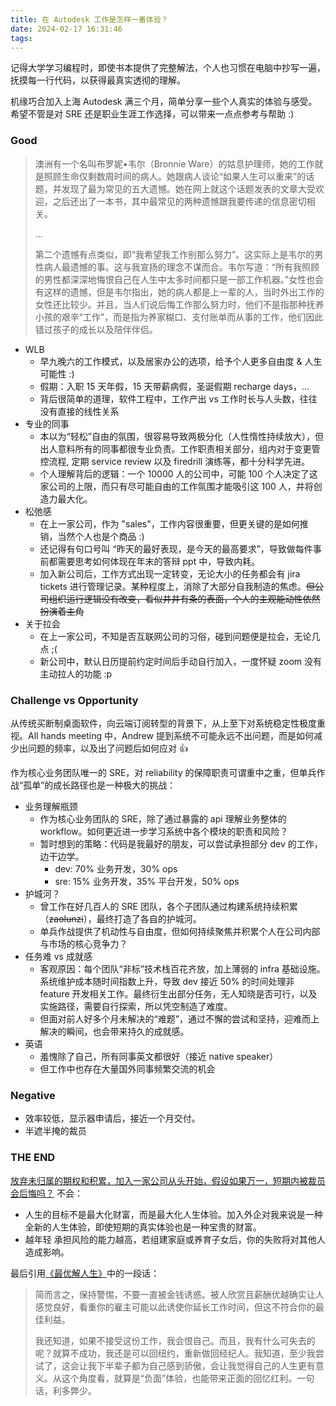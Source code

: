 ```yaml
---
title: 在 Autodesk 工作是怎样一番体验？
date: 2024-02-17 16:31:46
tags:
---
```


记得大学学习编程时，即使书本提供了完整解法，个人也习惯在电脑中抄写一遍，抚摸每一行代码，以获得最真实透彻的理解。

机缘巧合加入上海 Autodesk 满三个月，简单分享一些个人真实的体验与感受。希望不管是对 SRE 还是职业生涯工作选择，可以带来一点点参考与帮助 :)

<!--more-->

### Good

> 澳洲有一个名叫布罗妮•韦尔（Bronnie Ware）的姑息护理师，她的工作就是照顾生命仅剩数周时间的病人。她跟病人谈论“如果人生可以重来”的话题，并发现了最为常见的五大遗憾。她在网上就这个话题发表的文章大受欢迎，之后还出了一本书，其中最常见的两种遗憾跟我要传递的信息密切相关。
> 
> ...
> 
> 第二个遗憾有点类似，即“我希望我工作别那么努力”。这实际上是韦尔的男性病人最遗憾的事。这与我宣扬的理念不谋而合。韦尔写道：“所有我照顾的男性都深深地悔恨自己在人生中太多时间都只是一部工作机器。”女性也会有这样的遗憾，但是韦尔指出，她的病人都是上一辈的人，当时外出工作的女性还比较少。并且，当人们说后悔工作那么努力时，他们不是指那种抚养小孩的艰辛“工作”，而是指为养家糊口、支付账单而从事的工作，他们因此错过孩子的成长以及陪伴伴侣。

- WLB
    - 早九晚六的工作模式，以及居家办公的选项，给予个人更多自由度 & 人生可能性 :)
    - 假期：入职 15 天年假，15 天带薪病假，圣诞假期 recharge days，...
    - 背后很简单的道理，软件工程中，工作产出 vs 工作时长与人头数，往往没有直接的线性关系
- 专业的同事
    - 本以为“轻松”自由的氛围，很容易导致两极分化（人性惰性持续放大），但出人意料所有的同事都很专业负责。工作职责相关部分，组内对于变更管控流程, 定期 service review 以及 firedrill 演练等，都十分科学先进。
    - 个人理解背后的逻辑：一个 10000 人的公司中，可能 100 个人决定了这家公司的上限，而只有尽可能自由的工作氛围才能吸引这 100 人，并将创造力最大化。
- 松弛感
    - 在上一家公司，作为 "sales"，工作内容很重要，但更关键的是如何推销，当然个人也是个商品 :)
    - 还记得有句口号叫 “昨天的最好表现，是今天的最高要求”，导致做每件事前都需要思考如何体现在年末的答辩 ppt 中，导致内耗。
    - 加入新公司后，工作方式出现一定转变，无论大小的任务都会有 jira tickets 进行管理记录。某种程度上，消除了大部分自我制造的焦虑。~~但公司组织运行逻辑没有改变，看似井井有条的表面，个人的主观能动性依然扮演着主角~~
- 关于拉会
    - 在上一家公司，不知是否互联网公司的习俗，碰到问题便是拉会，无论几点 ;(
    - 新公司中，默认日历提前约定时间后手动自行加入，一度怀疑 zoom 没有主动拉人的功能 :p

### Challenge vs Opportunity
从传统买断制桌面软件，向云端订阅转型的背景下，从上至下对系统稳定性极度重视。All hands meeting 中，Andrew 提到系统不可能永远不出问题，而是如何减少出问题的频率，以及出了问题后如何应对 👍

作为核心业务团队唯一的 SRE，对 reliability 的保障职责可谓重中之重，但单兵作战“孤单”的成长路径也是一种极大的挑战：

- 业务理解瓶颈
    - 作为核心业务团队的 SRE，除了通过暴露的 api 理解业务整体的 workflow。如何更近进一步学习系统中各个模块的职责和风险？
    - 暂时想到的策略：代码是我最好的朋友，可以尝试承担部分 dev 的工作，边干边学。
        - dev: 70% 业务开发，30% ops
        - sre: 15% 业务开发，35% 平台开发，50% ops
- 护城河？
    - 曾工作在好几百人的 SRE 团队，各个子团队通过构建系统持续积累（~~zaolunzi~~），最终打造了各自的护城河。
    - 单兵作战提供了机动性与自由度，但如何持续聚焦并积累个人在公司内部与市场的核心竞争力？
- 任务难 vs 成就感
    - 客观原因：每个团队“非标”技术栈百花齐放，加上薄弱的 infra 基础设施。系统维护成本随时间指数上升，导致 dev 接近 50% 的时间处理非 feature 开发相关工作。最终衍生出部分任务，无人知晓是否可行，以及实施路径，需要自行探索，所以凭空制造了难度。
    - 但面对前人好多个月未解决的“难题”，通过不懈的尝试和坚持，迎难而上解决的瞬间，也会带来持久的成就感。
- 英语
    - 羞愧除了自己，所有同事英文都很好（接近 native speaker）
    - 但工作中也存在大量国外同事频繁交流的机会

### Negative
- 效率较低，显示器申请后，接近一个月交付。
- 半遮半掩的裁员

### THE END

<u>放弃未归属的期权和积累，加入一家公司从头开始，假设如果万一，短期内被裁员会后悔吗？</u>
不会：
- 人生的目标不是最大化财富，而是最大化人生体验。加入外企对我来说是一种全新的人生体验，即使短期的真实体验也是一种宝贵的财富。
- 越年轻 承担风险的能力越高，若组建家庭或养育子女后，你的失败将对其他人造成影响。

最后引用[《最优解人生》](https://book.douban.com/subject/36242339/)中的一段话：

> 简而言之，保持警惕，不要一直被金钱诱惑。被人欣赏且薪酬优越确实让人感觉良好，看重你的雇主可能以此诱使你延长工作时间，但这不符合你的最佳利益。
> 
> 我还知道，如果不接受这份工作，我会恨自己。而且，我有什么可失去的呢？就算不成功，我还是可以回纽约，重新做回经纪人。我知道，至少我尝试了，这会让我下半辈子都为自己感到骄傲，会让我觉得自己的人生更有意义。从这个角度看，就算是“负面”体验，也能带来正面的回忆红利。一句话，利多弊少。